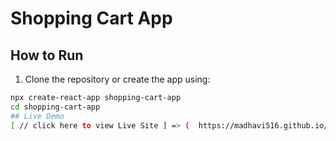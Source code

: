 # Shopping Cart App

## How to Run

1. Clone the repository or create the app using:

```bash
npx create-react-app shopping-cart-app
cd shopping-cart-app
## Live Demo
[ // click here to view Live Site ] => (  https://madhavi516.github.io/Shopping-Cart-App/ )
